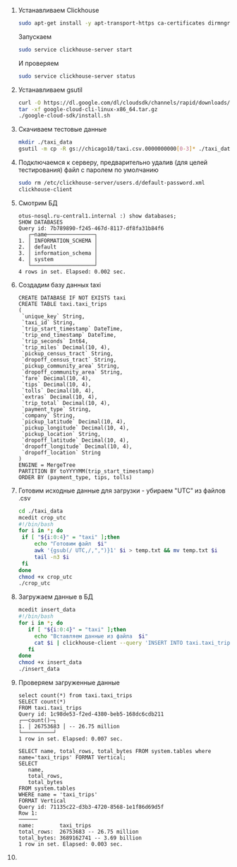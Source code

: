 1. Устанавливаем Clickhouse
   ```sh
   sudo apt-get install -y apt-transport-https ca-certificates dirmngr && sudo apt-key adv --keyserver hkp://keyserver.ubuntu.com:80 --recv 8919F6BD2B48D754 && echo "deb https://packages.clickhouse.com/deb stable main" | sudo tee /etc/apt/sources.list.d/clickhouse.list && sudo apt-get update && sudo apt-get install -y clickhouse-server clickhouse-client
   ```
   Запускаем
   ```sh
   sudo service clickhouse-server start
   ```
   И проверяем
   ```sh
   sudo service clickhouse-server status
   ```
3. Устанавливаем gsutil
   ```sh
   curl -O https://dl.google.com/dl/cloudsdk/channels/rapid/downloads/google-cloud-cli-linux-x86_64.tar.gz
   tar -xf google-cloud-cli-linux-x86_64.tar.gz
   ./google-cloud-sdk/install.sh
   ```
4. Скачиваем тестовые данные
   ```sh
   mkdir ./taxi_data
   gsutil -m cp -R gs://chicago10/taxi.csv.0000000000[0-3]* ./taxi_data/
   ```
5. Подключаемся к серверу, предварительно удалив (для целей тестирования) файл с паролем по умолчанию
   ```sh
   sudo rm /etc/clickhouse-server/users.d/default-password.xml
   clickhouse-client
   ```
6. Смотрим БД
   ```clickhouse
   otus-nosql.ru-central1.internal :) show databases;
   SHOW DATABASES
   Query id: 7b789890-f245-467d-8117-df8fa31b84f6
      ┌─name───────────────┐
   1. │ INFORMATION_SCHEMA │
   2. │ default            │
   3. │ information_schema │
   4. │ system             │
      └────────────────────┘
   4 rows in set. Elapsed: 0.002 sec.
   ```
7. Создадим базу данных taxi
   ```clickhouse
   CREATE DATABASE IF NOT EXISTS taxi
   CREATE TABLE taxi.taxi_trips
   (
    `unique_key` String,
    `taxi_id` String,
    `trip_start_timestamp` DateTime,
    `trip_end_timestamp` DateTime,
    `trip_seconds` Int64,
    `trip_miles` Decimal(10, 4),
    `pickup_census_tract` String,
    `dropoff_census_tract` String,
    `pickup_community_area` String,
    `dropoff_community_area` String,
    `fare` Decimal(10, 4),
    `tips` Decimal(10, 4),
    `tolls` Decimal(10, 4),
    `extras` Decimal(10, 4),
    `trip_total` Decimal(10, 4),
    `payment_type` String,
    `company` String,
    `pickup_latitude` Decimal(10, 4),
    `pickup_longitude` Decimal(10, 4),
    `pickup_location` String,
    `dropoff_latitude` Decimal(10, 4),
    `dropoff_longitude` Decimal(10, 4),
    `dropoff_location` String
   )
   ENGINE = MergeTree
   PARTITION BY toYYYYMM(trip_start_timestamp)
   ORDER BY (payment_type, tips, tolls)
   ```
8. Готовим исходные данные для загрузки - убираем "UTC" из файлов .csv
   ```sh
   cd ./taxi_data
   mcedit crop_utc
   #!/bin/bash
   for i in *; do
    if [ "${i:0:4}" = "taxi" ];then
        echo "Готовим файл  $i"
        awk '{gsub(/ UTC,/,",")}1' $i > temp.txt && mv temp.txt $i
        tail -n3 $i
    fi
   done
   chmod +x crop_utc
   ./crop_utc
   ```
9. Загружаем данные в БД
   ```sh
   mcedit insert_data
   #!/bin/bash
   for i in *; do
      if [ "${i:0:4}" = "taxi" ];then
        echo "Вставляем данные из файла  $i"
        cat $i | clickhouse-client --query 'INSERT INTO taxi.taxi_trips FORMAT CSVWithNames'
      fi
   done
   chmod +x insert_data
   ./insert_data
   ```
10. Проверяем загруженные данные
    ```clickhouse
    select count(*) from taxi.taxi_trips
    SELECT count(*)
    FROM taxi.taxi_trips
    Query id: 1c98de53-f2ed-4380-beb5-168dc6cdb211
    ┌──count()─┐
    1. │ 26753683 │ -- 26.75 million
    └──────────┘
    1 row in set. Elapsed: 0.007 sec.
    ```
    ```clickhouse
    SELECT name, total_rows, total_bytes FROM system.tables where name='taxi_trips' FORMAT Vertical;
    SELECT
       name,
       total_rows,
       total_bytes
    FROM system.tables
    WHERE name = 'taxi_trips'
    FORMAT Vertical
    Query id: 71135c22-d3b3-4720-8568-1e1f86d69d5f
    Row 1:
    ──────
    name:        taxi_trips
    total_rows:  26753683 -- 26.75 million
    total_bytes: 3689162741 -- 3.69 billion
    1 row in set. Elapsed: 0.003 sec.
    ```
11. 
